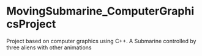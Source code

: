 # MovingSubmarine_ComputerGraphicsProject
Project based on computer graphics using C++. A Submarine controlled by three aliens with other animations 
